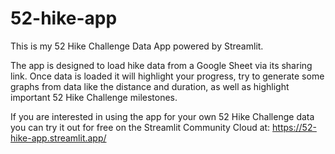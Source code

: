 # 52-hike-app

This is my 52 Hike Challenge Data App powered by Streamlit. 

The app is designed to load hike data from a Google Sheet via its sharing link. Once data is loaded it will highlight your progress, try to generate some graphs from data like the distance and duration, as well as highlight important 52 Hike Challenge milestones.

If you are interested in using the app for your own 52 Hike Challenge data you can try it out for free on the Streamlit Community Cloud at: 
https://52-hike-app.streamlit.app/